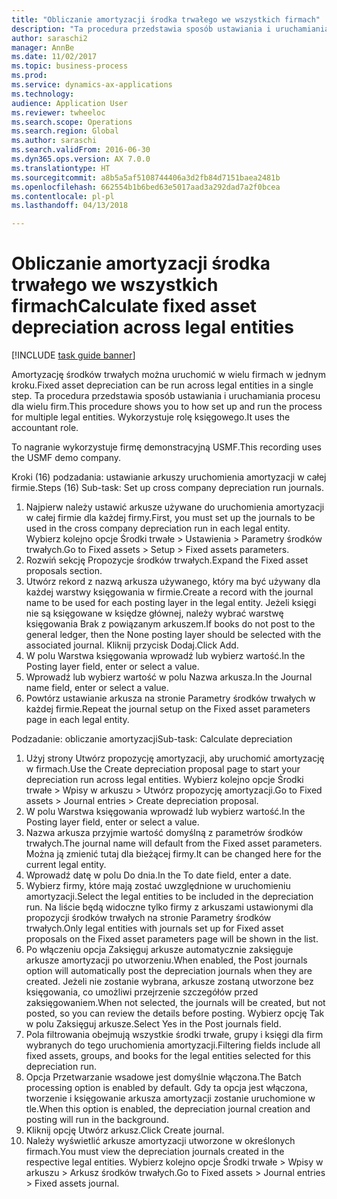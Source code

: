 ```yaml
--- 
title: "Obliczanie amortyzacji środka trwałego we wszystkich firmach"
description: "Ta procedura przedstawia sposób ustawiania i uruchamiania procesu amortyzacji dla wielu firm."
author: saraschi2
manager: AnnBe
ms.date: 11/02/2017
ms.topic: business-process
ms.prod: 
ms.service: dynamics-ax-applications
ms.technology: 
audience: Application User
ms.reviewer: twheeloc
ms.search.scope: Operations
ms.search.region: Global
ms.author: saraschi
ms.search.validFrom: 2016-06-30
ms.dyn365.ops.version: AX 7.0.0
ms.translationtype: HT
ms.sourcegitcommit: a8b5a5af5108744406a3d2fb84d7151baea2481b
ms.openlocfilehash: 662554b1b6bed63e5017aad3a292dad7a2f0bcea
ms.contentlocale: pl-pl
ms.lasthandoff: 04/13/2018

---
```

# <a name="calculate-fixed-asset-depreciation-across-legal-entities"></a><span data-ttu-id="7a4ac-103">Obliczanie amortyzacji środka trwałego we wszystkich firmach</span><span class="sxs-lookup"><span data-stu-id="7a4ac-103">Calculate fixed asset depreciation across legal entities</span></span>

[!INCLUDE [task guide banner](../../includes/task-guide-banner.md)]

<span data-ttu-id="7a4ac-104">Amortyzację środków trwałych można uruchomić w wielu firmach w jednym kroku.</span><span class="sxs-lookup"><span data-stu-id="7a4ac-104">Fixed asset depreciation can be run across legal entities in a single step.</span></span> <span data-ttu-id="7a4ac-105">Ta procedura przedstawia sposób ustawiania i uruchamiania procesu dla wielu firm.</span><span class="sxs-lookup"><span data-stu-id="7a4ac-105">This procedure shows you to how set up and run the process for multiple legal entities.</span></span> <span data-ttu-id="7a4ac-106">Wykorzystuje rolę księgowego.</span><span class="sxs-lookup"><span data-stu-id="7a4ac-106">It uses the accountant role.</span></span>  

<span data-ttu-id="7a4ac-107">To nagranie wykorzystuje firmę demonstracyjną USMF.</span><span class="sxs-lookup"><span data-stu-id="7a4ac-107">This recording uses the USMF demo company.</span></span>


<span data-ttu-id="7a4ac-108">Kroki (16) podzadania: ustawianie arkuszy uruchomienia amortyzacji w całej firmie.</span><span class="sxs-lookup"><span data-stu-id="7a4ac-108">Steps (16) Sub-task: Set up cross company depreciation run journals.</span></span> 

1. <span data-ttu-id="7a4ac-109">Najpierw należy ustawić arkusze używane do uruchomienia amortyzacji w całej firmie dla każdej firmy.</span><span class="sxs-lookup"><span data-stu-id="7a4ac-109">First, you must set up the journals to be used in the cross company depreciation run in each legal entity.</span></span> <span data-ttu-id="7a4ac-110">Wybierz kolejno opcje Środki trwałe > Ustawienia > Parametry środków trwałych.</span><span class="sxs-lookup"><span data-stu-id="7a4ac-110">Go to Fixed assets > Setup > Fixed assets parameters.</span></span> 
2. <span data-ttu-id="7a4ac-111">Rozwiń sekcję Propozycje środków trwałych.</span><span class="sxs-lookup"><span data-stu-id="7a4ac-111">Expand the Fixed asset proposals section.</span></span> 
3. <span data-ttu-id="7a4ac-112">Utwórz rekord z nazwą arkusza używanego, który ma być używany dla każdej warstwy księgowania w firmie.</span><span class="sxs-lookup"><span data-stu-id="7a4ac-112">Create a record with the journal name to be used for each posting layer in the legal entity.</span></span> <span data-ttu-id="7a4ac-113">Jeżeli księgi nie są księgowane w księdze głównej, należy wybrać warstwę księgowania Brak z powiązanym arkuszem.</span><span class="sxs-lookup"><span data-stu-id="7a4ac-113">If books do not post to the general ledger, then the None posting layer should be selected with the associated journal.</span></span> <span data-ttu-id="7a4ac-114">Kliknij przycisk Dodaj.</span><span class="sxs-lookup"><span data-stu-id="7a4ac-114">Click Add.</span></span> 
4. <span data-ttu-id="7a4ac-115">W polu Warstwa księgowania wprowadź lub wybierz wartość.</span><span class="sxs-lookup"><span data-stu-id="7a4ac-115">In the Posting layer field, enter or select a value.</span></span> 
5. <span data-ttu-id="7a4ac-116">Wprowadź lub wybierz wartość w polu Nazwa arkusza.</span><span class="sxs-lookup"><span data-stu-id="7a4ac-116">In the Journal name field, enter or select a value.</span></span> 
6. <span data-ttu-id="7a4ac-117">Powtórz ustawianie arkusza na stronie Parametry środków trwałych w każdej firmie.</span><span class="sxs-lookup"><span data-stu-id="7a4ac-117">Repeat the journal setup on the Fixed asset parameters page in each legal entity.</span></span> 

<span data-ttu-id="7a4ac-118">Podzadanie: obliczanie amortyzacji</span><span class="sxs-lookup"><span data-stu-id="7a4ac-118">Sub-task: Calculate depreciation</span></span>

1. <span data-ttu-id="7a4ac-119">Użyj strony Utwórz propozycję amortyzacji, aby uruchomić amortyzację w firmach.</span><span class="sxs-lookup"><span data-stu-id="7a4ac-119">Use the Create depreciation proposal page to start your depreciation run across legal entities.</span></span> <span data-ttu-id="7a4ac-120">Wybierz kolejno opcje Środki trwałe > Wpisy w arkuszu > Utwórz propozycję amortyzacji.</span><span class="sxs-lookup"><span data-stu-id="7a4ac-120">Go to Fixed assets > Journal entries > Create depreciation proposal.</span></span> 
2. <span data-ttu-id="7a4ac-121">W polu Warstwa księgowania wprowadź lub wybierz wartość.</span><span class="sxs-lookup"><span data-stu-id="7a4ac-121">In the Posting layer field, enter or select a value.</span></span> 
3. <span data-ttu-id="7a4ac-122">Nazwa arkusza przyjmie wartość domyślną z parametrów środków trwałych.</span><span class="sxs-lookup"><span data-stu-id="7a4ac-122">The journal name will default from the Fixed asset parameters.</span></span> <span data-ttu-id="7a4ac-123">Można ją zmienić tutaj dla bieżącej firmy.</span><span class="sxs-lookup"><span data-stu-id="7a4ac-123">It can be changed here for the current legal entity.</span></span> 
4. <span data-ttu-id="7a4ac-124">Wprowadź datę w polu Do dnia.</span><span class="sxs-lookup"><span data-stu-id="7a4ac-124">In the To date field, enter a date.</span></span> 
5. <span data-ttu-id="7a4ac-125">Wybierz firmy, które mają zostać uwzględnione w uruchomieniu amortyzacji.</span><span class="sxs-lookup"><span data-stu-id="7a4ac-125">Select the legal entities to be included in the depreciation run.</span></span> <span data-ttu-id="7a4ac-126">Na liście będą widoczne tylko firmy z arkuszami ustawionymi dla propozycji środków trwałych na stronie Parametry środków trwałych.</span><span class="sxs-lookup"><span data-stu-id="7a4ac-126">Only legal entities with journals set up for Fixed asset proposals on the Fixed asset parameters page will be shown in the list.</span></span> 
6. <span data-ttu-id="7a4ac-127">Po włączeniu opcja Zaksięguj arkusze automatycznie zaksięguje arkusze amortyzacji po utworzeniu.</span><span class="sxs-lookup"><span data-stu-id="7a4ac-127">When enabled, the Post journals option will automatically post the depreciation journals when they are created.</span></span> <span data-ttu-id="7a4ac-128">Jeżeli nie zostanie wybrana, arkusze zostaną utworzone bez księgowania, co umożliwi przejrzenie szczegółów przed zaksięgowaniem.</span><span class="sxs-lookup"><span data-stu-id="7a4ac-128">When not selected, the journals will be created, but not posted, so you can review the details before posting.</span></span> <span data-ttu-id="7a4ac-129">Wybierz opcję Tak w polu Zaksięguj arkusze.</span><span class="sxs-lookup"><span data-stu-id="7a4ac-129">Select Yes in the Post journals field.</span></span> 
7. <span data-ttu-id="7a4ac-130">Pola filtrowania obejmują wszystkie środki trwałe, grupy i księgi dla firm wybranych do tego uruchomienia amortyzacji.</span><span class="sxs-lookup"><span data-stu-id="7a4ac-130">Filtering fields include all fixed assets, groups, and books for the legal entities selected for this depreciation run.</span></span> 
8. <span data-ttu-id="7a4ac-131">Opcja Przetwarzanie wsadowe jest domyślnie włączona.</span><span class="sxs-lookup"><span data-stu-id="7a4ac-131">The Batch processing option is enabled by default.</span></span> <span data-ttu-id="7a4ac-132">Gdy ta opcja jest włączona, tworzenie i księgowanie arkusza amortyzacji zostanie uruchomione w tle.</span><span class="sxs-lookup"><span data-stu-id="7a4ac-132">When this option is enabled, the depreciation journal creation and posting will run in the background.</span></span> 
9. <span data-ttu-id="7a4ac-133">Kliknij opcję Utwórz arkusz.</span><span class="sxs-lookup"><span data-stu-id="7a4ac-133">Click Create journal.</span></span> 
10. <span data-ttu-id="7a4ac-134">Należy wyświetlić arkusze amortyzacji utworzone w określonych firmach.</span><span class="sxs-lookup"><span data-stu-id="7a4ac-134">You must view the depreciation journals created in the respective legal entities.</span></span> <span data-ttu-id="7a4ac-135">Wybierz kolejno opcje Środki trwałe > Wpisy w arkuszu > Arkusz środków trwałych.</span><span class="sxs-lookup"><span data-stu-id="7a4ac-135">Go to Fixed assets > Journal entries > Fixed assets journal.</span></span>

